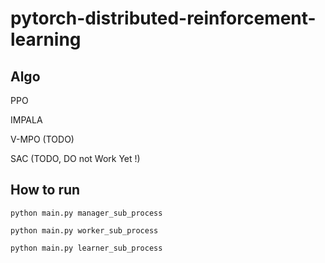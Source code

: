 # pytorch-distributed-reinforcement-learning
## Algo
PPO

IMPALA

V-MPO (TODO)

SAC (TODO, DO not Work Yet !)

## How to run

`python main.py manager_sub_process`

`python main.py worker_sub_process`

`python main.py learner_sub_process`
